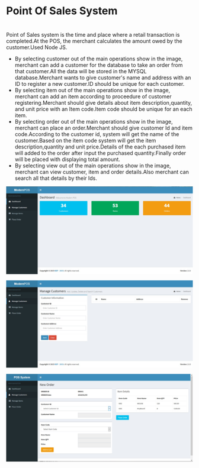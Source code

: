 # **Point Of Sales System** <h1>

<div>
    <p>Point of Sales system is the time and place where a retail transaction is completed.At the POS, the merchant calculates the amount owed by the customer.Used Node JS.</p>
</div>

<div>
	<ul>
		 <li><span>By selecting customer out of the main operations show in the image, merchant can add a customer for the database to take an order from that customer.All the data will be stored in the MYSQL database.Merchant wants to give customer's name and address with an ID to register a new customer.ID should be unique for each customer.</span></li>
                                        <li><span>By selecting item out of the main operations show in the image, merchant can add an item according to proceedure of customer registering.Merchant should give details about item description,quantity, and unit price with an Item code.Item code should be unique for an each item.</span></li>
                                        <li><span>By selecting order out of the main operations show in the image, merchant can place an order.Merchant should give customer Id and item code.According to the customer id, system will get the name of the customer.Based on the item code system will get the item description,quantity and unit price.Details of the each purchased item will added to the order after input the purchased quantity.Finally order will be placed with displaying total amount.</span></li>
                                        <li><span>By selecting view out of the main operations show in the image, merchant can view customer, item and order details.Also merchant can search all that details by their Ids.</span></li>
	</ul>
</div>

![Image of Yaktocat](images/Capture.jpeg)

![Image of Yaktocat](images/1.jpeg)

![Image of Yaktocat](images/2.jpeg)				





